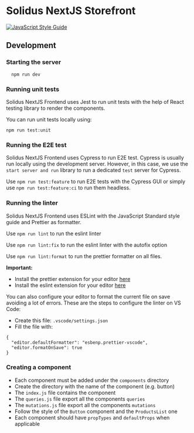 # Solidus NextJS Storefront

[![JavaScript Style Guide](https://img.shields.io/badge/code_style-standard-brightgreen.svg)](https://standardjs.com)

## Development

### Starting the server

```
  npm run dev
```

### Running unit tests

Solidus NextJS Frontend uses Jest to run unit tests with the help
of React testing library to render the components.

You can run unit tests locally using:

```
npm run test:unit
```

### Running the E2E test

Solidus NextJS Frontend uses Cypress to run E2E test.
Cypress is usually run locally using the development server. However, in this case, we use the `start server and run` library to run a dedicated `test` server for Cypress.

Use `npm run test:feature` to run E2E tests with the Cypress GUI or simply use `npm run test:feature:ci` to run them headless.

### Running the linter

Solidus NextJS Frontend uses ESLint with the JavaScript Standard style guide and Prettier as formatter.

Use `npm run lint` to run the eslint linter

Use `npm run lint:fix` to run the eslint linter with the autofix option

Use `npm run lint:format` to run the prettier formatter on all files.

**Important:**

- Install the prettier extension for your editor [here](https://marketplace.visualstudio.com/items?itemName=esbenp.prettier-vscode)
- Install the eslint extension for your editor [here](https://marketplace.visualstudio.com/items?itemName=dbaeumer.vscode-eslint)

You can also configure your editor to format the current file on save avoiding a lot of errors.
These are the steps to configure the linter on VS Code:

- Create this file: `.vscode/settings.json`
- Fill the file with:

```
{
  "editor.defaultFormatter": "esbenp.prettier-vscode",
  "editor.formatOnSave": true
}
```

### Creating a component

- Each component must be added under the `components` directory
- Create the directory with the name of the component (e.g. button)
- The `index.js` file contains the component
- The `queries.js` file export all the components `queries`
- The `mutations.js` file export all the components `mutations`
- Follow the style of the `Button` component and the `ProductsList` one
- Each component should have `propTypes` and `defaultProps` when applicable
